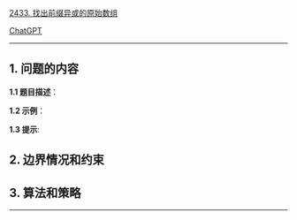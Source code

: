 [2433. 找出前缀异或的原始数组](https://leetcode.cn/problems/find-the-original-array-of-prefix-xor)

[ChatGPT](chat.openai.com)

---

## 1. 问题的内容
**1.1 题目描述**：

**1.2 示例**：

**1.3 提示**:

## 2. 边界情况和约束


## 3. 算法和策略

---

